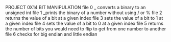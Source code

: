 PROJECT 0X14 BIT MANIPULATION
 file 0 _ converts a binary to an unsigned int
 file 1 _prints the binary of a number without using / or %
 file 2 returns the value of a bit at a given index
 file 3 sets the value of a bit to 1 at a given index
 file 4 sets the value of a bit to 0 at a given index
 file 5 returns the number of bits you would need to flip to get from one number to another
 file 6 checks for big endian and little endian
